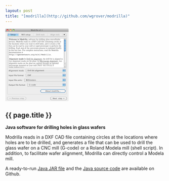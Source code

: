 ```yaml
---
layout: post
title: "[modrilla](http://github.com/wgrover/modrilla)"
---
```


[![](images/modrilla.png)](http://github.com/wgrover/modrilla)

{{ page.title }}
----------------

**Java software for drilling holes in glass wafers**

Modrilla reads in a DXF CAD file containing circles at the locations where holes are to be drilled, and generates a file that can be used to drill the glass wafer on a CNC mill (G-code) or a Roland Modela mill (shell script).  In addition, to facilitate wafer alignment, Modrilla can directly control a Modela mill.

A ready-to-run [Java JAR file](https://github.com/wgrover/modrilla/blob/master/modrilla21.zip?raw=true) and the [Java source code](http://github.com/wgrover/modrilla) are available on Github.